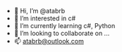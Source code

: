 - 👋 Hi, I’m @atabrb
- 👀 I’m interested in c#
- 🌱 I’m currently learning c#, Python
- 💞️ I’m looking to collaborate on ...
- 📫 atabrb@outlook.com

<!---
atabrb/atabrb is a ✨ special ✨ repository because its `README.md` (this file) appears on your GitHub profile.
You can click the Preview link to take a look at your changes.
--->
